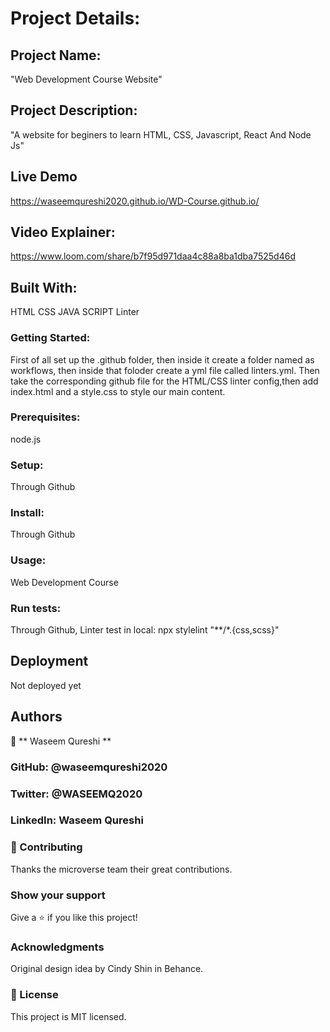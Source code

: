 # Project Details:

## Project Name:
"Web Development Course Website"

## Project Description:
"A website for beginers to learn HTML, CSS, Javascript, React And Node Js"

## Live Demo
https://waseemqureshi2020.github.io/WD-Course.github.io/

## Video Explainer:
https://www.loom.com/share/b7f95d971daa4c88a8ba1dba7525d46d

## Built With:

HTML
CSS
JAVA SCRIPT
Linter

### Getting Started:

First of all set up the .github folder, then inside it create a folder named as workflows, then inside that foloder create a yml file called linters.yml. Then take the corresponding github file for the HTML/CSS linter config,then add index.html and a style.css to style our main content.

### Prerequisites:
node.js

### Setup:
Through Github

### Install:
Through Github

### Usage:
Web Development Course

### Run tests:
Through Github,
Linter test in local: npx stylelint "**/*.{css,scss}"

## Deployment
Not deployed yet

## Authors
👤 ** Waseem Qureshi **

### GitHub: @waseemqureshi2020
### Twitter: @WASEEMQ2020
### LinkedIn: Waseem Qureshi
### 🤝 Contributing
Thanks the microverse team their great contributions.

### Show your support
Give a ⭐️ if you like this project!

### Acknowledgments
Original design idea by Cindy Shin in Behance.

### 📝 License
This project is MIT licensed.